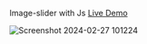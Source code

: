 Image-slider with Js [Live Demo](https://davit2605.github.io/Image-slider/)

![Screenshot 2024-02-27 101224](https://github.com/Davit2605/Davit2605.github.io/assets/125227660/043ca932-477a-470c-b5fb-2fb8bf88a861)
